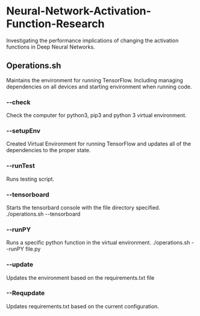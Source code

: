 # Neural-Network-Activation-Function-Research
Investigating the performance implications of changing the activation functions in Deep Neural Networks.

## Operations.sh
Maintains the environment for running TensorFlow.  Including managing dependencies on all devices and starting environment when running code.

### --check
Check the computer for python3, pip3 and python 3 virtual environment.

### --setupEnv
Created Virtual Environment for running TensorFlow and updates all of the dependencies to the proper state.

### --runTest
Runs testing script.

### --tensorboard
Starts the tensorbard console with the file directory specified.
./operations.sh --tensorboard <log File Dir>

### --runPY
Runs a specific python function in the virtual environment.
./operations.sh --runPY file.py

### --update
Updates the environment based on the requirements.txt file

### --Requpdate
Updates requirements.txt based on the current configuration.
